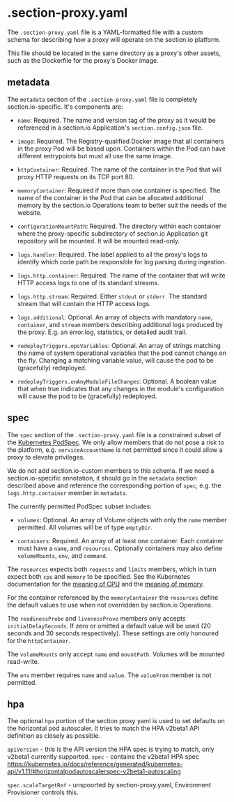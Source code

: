 # .section-proxy.yaml

The `.section-proxy.yaml` file is a YAML-formatted file with a custom schema for
describing how a proxy will operate on the section.io platform.

This file should be located in the same directory as a proxy's other assets, such
as the Dockerfile for the proxy's Docker image.


## metadata

The `metadata` section of the `.section-proxy.yaml` file is completely
section.io-specific. It's components are:

* `name`: Required. The name and version tag of the proxy as it would be referenced
in a section.io Application's `section.config.json` file.

* `image`: Required. The Registry-qualified Docker image that all containers in the
proxy Pod will be based upon. Containers within the Pod can have different entrypoints
but must all use the same image.

* `httpContainer`: Required. The name of the container in the Pod that will proxy
HTTP requests on its TCP port 80.

* `memoryContainer`: Required if more than one container is specified. The name
of the container in the Pod that can be allocated additional memory by the
section.io Operations team to better suit the needs of the website.

* `configurationMountPath`: Required. The directory within each container where the
proxy-specific subdirectory of section.io Application git repository will be mounted.
It will be mounted read-only.

* `logs.handler`: Required. The label applied to all the proxy's logs to identify
which code path be responsible for log parsing during ingestion.

* `logs.http.container`: Required. The name of the container that will write HTTP
access logs to one of its standard streams.

* `logs.http.stream`: Required. Either `stdout` or `stderr`. The standard stream
that will contain the HTTP access logs.

* `logs.additional`: Optional. An array of objects with mandatory `name`, `container`,
and `stream` members describing additional logs produced by the proxy. E.g. an
error.log, statistics, or detailed audit trail.

* `redeployTriggers.opsVariables`: Optional. An array of strings matching the
name of system operational variables that the pod cannot change on the fly.
Changing a matching variable value, will cause the pod to be (gracefully)
redeployed.

* `redeployTriggers.onAnyModuleFileChanges`: Optional. A boolean value that when
true indicates that any changes in the module's configuration will cause the pod
to be (gracefully) redeployed.

## spec

The `spec` section of the `.section-proxy.yaml` file is a constrained subset of
the [Kubernetes PodSpec](https://v1-9.docs.kubernetes.io/docs/reference/generated/kubernetes-api/v1.9/#podspec-v1-core).
We only allow members that do not pose a risk to the platform, e.g. `serviceAccountName`
is not permitted since it could allow a proxy to elevate privileges.

We do not add section.io-custom members to this schema. If we need a section.io-specific
annotation, it should go in the `metadata` section described above and reference
the corresponding portion of `spec`, e.g. the `logs.http.container` member in `metadata`.

The currently permitted PodSpec subset includes:

* `volumes`: Optional. An array of Volume objects with only the `name` member permitted.
All volumes will be of type `emptyDir`.

* `containers`: Required. An array of at least one container. Each container must
have a `name`, and `resources`. Optionally containers may also define `volumeMounts`, `env`, and
`command`.

The `resources` expects both `requests` and `limits` members, which in turn expect
both `cpu` and `memory` to be specified. See the Kubernetes documentation for the
[meaning of CPU](https://kubernetes.io/docs/concepts/configuration/manage-compute-resources-container/#meaning-of-cpu)
and the [meaning of memory](https://kubernetes.io/docs/concepts/configuration/manage-compute-resources-container/#meaning-of-memory).

For the container referenced by the `memoryContainer` the `resources` define the
default values to use when not overridden by section.io Operations.

The `readinessProbe` and `livenessProve` members only accepts `initialDelaySeconds`.
If zero or omitted a default value will be used (20 seconds and 30 seconds respectively).
These settings are only honoured for the `httpContainer`.

The `volumeMounts` only accept `name` and `mountPath`. Volumes will be mounted read-write.

The `env` member requires `name` and `value`. The `valueFrom` member is not permitted.

## hpa

The optional `hpa` portion of the section proxy yaml is used to set defaults on the horizontal pod autoscaler. It tries to match the HPA v2beta1 API definition as closely as possible.

`apiVersion` - this is the API version the HPA spec is trying to match, only v2beta1 currently supported.
`spec` - contains the v2beta1 HPA spec https://kubernetes.io/docs/reference/generated/kubernetes-api/v1.11/#horizontalpodautoscalerspec-v2beta1-autoscaling

`spec.scaleTargetRef` - unspoorted by section-proxy.yaml, Environment Provisioner controls this.
